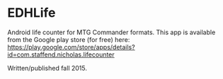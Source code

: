 # EDHLife
Android life counter for MTG Commander formats. This app is available from the Google play store (for free) here: https://play.google.com/store/apps/details?id=com.staffend.nicholas.lifecounter

Written/published fall 2015.

